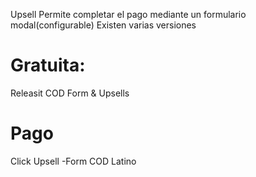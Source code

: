 Upsell
Permite completar el pago mediante un formulario modal(configurable)
Existen varias versiones

# Gratuita:
Releasit COD Form & Upsells

# Pago
Click Upsell -Form COD Latino
